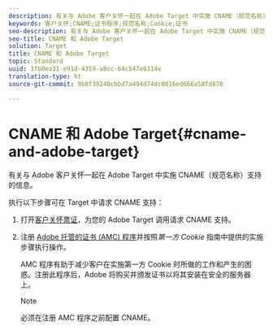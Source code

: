 ```yaml
---
description: 有关与 Adobe 客户关怀一起在 Adobe Target 中实施 CNAME（规范名称）支持的信息。
keywords: 客户关怀;CNAME;证书程序;规范名称;Cookie;证书
seo-description: 有关与 Adobe 客户关怀一起在 Adobe Target 中实施 CNAME（规范名称）支持的信息。
seo-title: CNAME 和 Adobe Target
solution: Target
title: CNAME 和 Adobe Target
topic: Standard
uuid: 3fb0ea31-e91d-4359-a8cc-64c547e6314e
translation-type: ht
source-git-commit: 9b8f39240cbbd7a494d74dc0016ed666a58fd870

---
```



# CNAME 和 Adobe Target{#cname-and-adobe-target}

有关与 Adobe 客户关怀一起在 Adobe Target 中实施 CNAME（规范名称）支持的信息。

执行以下步骤可在 Target 中请求 CNAME 支持：

1. 打开[客户关怀票证](../../cmp-resources-and-contact-information.md#reference_ACA3391A00EF467B87930A450050077C)，为您的 Adobe Target 调用请求 CNAME 支持。
1. 注册 [Adobe 托管的证书 (AMC) 程序](https://marketing.adobe.com/resources/help/en_US/whitepapers/first_party_cookies/adobe_managed_cert_pgm.html)并按照*第一方 Cookie* 指南中提供的实施步骤执行操作。

   AMC 程序有助于减少客户在实施第一方 Cookie 时所做的工作和产生的困惑。注册此程序后，Adobe 将购买并颁发证书以将其安装在安全的服务器上。

   >[!NOTE]
   >
   >必须在注册 AMC 程序之前配置 CNAME。

